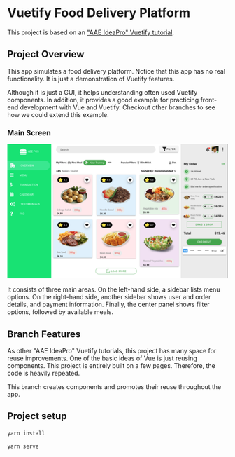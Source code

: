 # Vuetify Food Delivery Platform
This project is based on an ["AAE IdeaPro" Vuetify tutorial](https://www.youtube.com/watch?v=gpJ-b_o8KrA).

## Project Overview

This app simulates a food delivery platform. Notice that this app has no real functionality. It is just a demonstration of Vuetify features.

Although it is just a GUI, it helps understanding often used Vuetify components. In addition, it provides a good example for practicing front-end development with Vue and Vuetify. Checkout other branches to see how we could extend this example.

### Main Screen

<img src="./pics/MainPage.png" />

It consists of three main areas. On the left-hand side, a sidebar lists menu options. On the right-hand side, another sidebar shows user and order details, and payment information. Finally, the center panel shows filter options, followed by available meals. 

## Branch Features
As other "AAE IdeaPro" Vuetify tutorials, this project has many space for reuse improvements. One of the basic ideas of Vue is just reusing components. This project is entirely built on a few pages. Therefore, the code is heavily repeated. 

This branch creates components and promotes their reuse throughout the app.  

## Project setup
```
yarn install
```

```
yarn serve
```